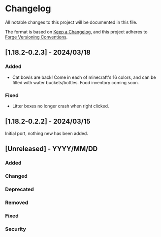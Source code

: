 # Changelog
All notable changes to this project will be documented in this file.

The format is based on
[Keep a Changelog](https://keepachangelog.com/en/1.0.0/),
and this project adheres to
[Forge Versioning Conventions](https://mcforge.readthedocs.io/en/latest/conventions/versioning/).

## [1.18.2-0.2.3] - 2024/03/18
### Added
- Cat bowls are back! Come in each of minecraft's 16 colors, and can be filled with water buckets/bottles. Food inventory coming soon.
### Fixed
- Litter boxes no longer crash when right clicked.

## [1.18.2-0.2.2] - 2024/03/15
Initial port, nothing new has been added.

## [Unreleased] - YYYY/MM/DD
### Added
### Changed
### Deprecated
### Removed
### Fixed
### Security